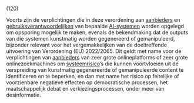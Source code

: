 (120)

Voorts zijn de verplichtingen die in deze verordening aan [aanbieders](a3.md#^aanbieder) en [gebruiksverantwoordelijken](a3.md#^gebruiksverantwoordelijke) van bepaalde [AI-systemen](a3.md#^ai-systeem) worden opgelegd om opsporing mogelijk te maken, evenals de bekendmaking dat de outputs van die systemen kunstmatig worden gegenereerd of gemanipuleerd, bijzonder relevant voor het vergemakkelijken van de doeltreffende uitvoering van Verordening (EU) 2022/2065. Dit geldt met name voor de verplichtingen van [aanbieders](a3.md#^aanbieder) van zeer grote onlineplatforms of zeer grote onlinezoekmachines om [systeemrisico](a3.md#^sysrisk)’s die kunnen voortvloeien uit de verspreiding van kunstmatig gegenereerde of gemanipuleerde content te identificeren en te beperken, en dan met name het risico op feitelijke of voorzienbare negatieve effecten op democratische processen, het maatschappelijk debat en verkiezingsprocessen, onder meer van desinformatie.